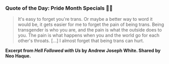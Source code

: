 ### Quote of the Day: Pride Month Specials 🏳️‍🌈

> It's easy to forget you're trans. Or maybe a better way to word it would be, it gets easier for me to forget the pain of being trans. Being transgender is who you are, and the pain is what the outside does to you. The pain is what happens when you and the world go for each other's throats. \[...\] I almost forget that being trans can hurt.

**Excerpt from *Hell Followed with Us* by Andrew Joseph White. Shared by Neo Haque.**